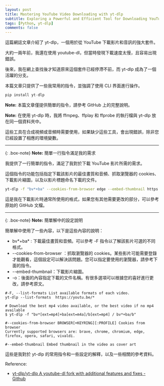 ```yaml
---
layout: post
title: Mastering YouTube Video Downloading with yt-dlp
subtitle: Exploring a Powerful and Efficient Tool for Downloading YouTube Videos
tags: [Python, yt-dlp]
comments: false
---
```


這篇網誌文章介紹了 yt-dlp，一個用於從 YouTube 下載影片和音訊的強大套件。

大約一兩年前，我還在使用 youtube-dl，但當時發現下載速度太慢，且容易出現錯誤。

後來，我在網上查找後才知道原來這個套件已經停滯不前，而 yt-dlp 成為了一個活躍的分支。

本篇文章只提供了一些我常用的指令，並強調了使用 CLI 界面進行操作。

```python
pip install yt-dlp
```

**Note:** 本篇文章僅提供簡單的指令，請參考 GitHub 上的完整說明。

**Note:** 在使用 yt-dlp 時，我將 ffmpeg、ffplay 和 ffprobe 的執行檔與 yt-dlp 放在同一個資料夾中。

這些工具在合成視頻或音頻時需要使用，如果缺少這些工具，會出現錯誤，除非您已經設置了相應的環境變數。

---

{: .box-note}
**Note:** 簡單一行指令滿足我的需求

我提供了一行簡單的指令，滿足了我對於下載 YouTube 影片所需的需求。

這個指令的功能包括指定下載該影片的最佳畫質和音頻、抓取瀏覽器的 cookies、下載影片縮圖，以及以影片標題命名下載的文件。

```bash
yt-dlp -f "bv*+ba" --cookies-from-browser edge --embed-thumbnail https://youtu.be/* -o "%(title)s"
```

這是我在下載影片時通常所使用的格式，如果您有其他需要更改的部分，可以參考原始的 GitHub 文檔。

---

{: .box-note}
**Note:** 簡單解中的設定說明

簡單解中使用了一些內容，以下是這些內容的說明：

+ bv*+ba* : 下載最佳畫質和音頻。可以參考 -F 指令以了解該影片可選的不同格式。
+ --cookies-from-browser ：抓取瀏覽器的 cookies。某些影片可能需要登錄才能觀看，這個設定可以解決該問題。您可以指定要使用的瀏覽器，請參考下面的指令。
+ --embed-thumbnail：下載影片縮圖。
+ -o：後面的內容指定下載的文件名稱。有很多選項可以根據您的喜好進行更改，請參考原文。

```less
#-F, --list-formats List available formats of each video.
yt-dlp --list-formats  https://youtu.be/*

# Download the best mp4 video available, or the best video if no mp4 available
$ yt-dlp -f "bv*[ext=mp4]+ba[ext=m4a]/b[ext=mp4] / bv*+ba/b"

#--cookies-from-browser BROWSER[+KEYRING][:PROFILE] Cookies from browser
Currently supported browsers are: brave, chrome, chromium, edge, firefox, opera, safari, vivaldi.

#--embed-thumbnail Embed thumbnail in the video as cover art
```

這些是我對於 yt-dlp 的常用指令和一些設定的解釋，以及一些相關的參考資料。

Reference:
+ [yt-dlp/yt-dlp A youtube-dl fork with additional features and fixes - Github](https://github.com/yt-dlp/yt-dlp)